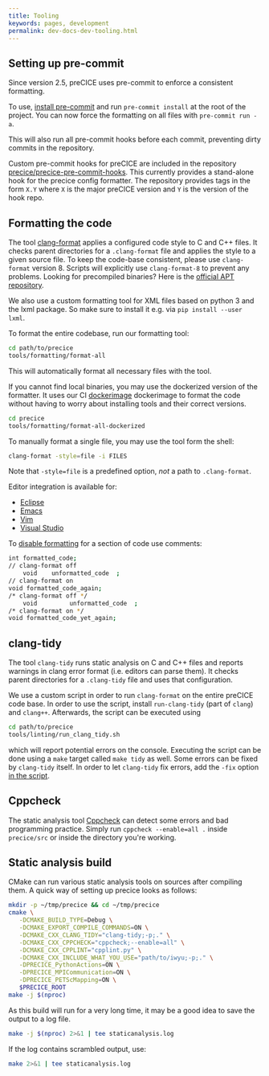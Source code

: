 ```yaml
---
title: Tooling
keywords: pages, development
permalink: dev-docs-dev-tooling.html
---
```


## Setting up pre-commit

Since version 2.5, preCICE uses pre-commit to enforce a consistent formatting.

To use, [install pre-commit](https://pre-commit.com/#install) and run `pre-commit install` at the root of the project.
You can now force the formatting on all files with `pre-commit run -a`.

This will also run all pre-commit hooks before each commit, preventing dirty commits in the repository.

Custom pre-commit hooks for preCICE are included in the repository [precice/precice-pre-commit-hooks](https://github.com/precice/precice-pre-commit-hooks).
This currently provides a stand-alone hook for the precice config formatter.
The repository provides tags in the form `X.Y` where `X` is the major preCICE version and `Y` is the version of the hook repo.

## Formatting the code

The tool [clang-format](https://clang.llvm.org/docs/ClangFormat.html) applies a configured code style to C and C++ files.
It checks parent directories for a `.clang-format` file and applies the style to a given source file.
To keep the code-base consistent, please use `clang-format` version 8.
Scripts will explicitly use `clang-format-8` to prevent any problems.
Looking for precompiled binaries? Here is the [official APT repository](http://apt.llvm.org/).

We also use a custom formatting tool for XML files based on python 3 and the lxml package. So make sure to install it e.g. via `pip install --user lxml`.

To format the entire codebase, run our formatting tool:

```bash
cd path/to/precice
tools/formatting/format-all
```

This will automatically format all necessary files with the tool.

If you cannot find local binaries, you may use the dockerized version of the formatter.
It uses our CI [dockerimage](https://hub.docker.com/r/precice/ci-formatting/tags) dockerimage to format the code without having to worry about installing tools and their correct versions.

```bash
cd precice
tools/formatting/format-all-dockerized
```

To manually format a single file, you may use the tool form the shell:

```bash
clang-format -style=file -i FILES
```

Note that `-style=file` is a predefined option, _not_ a path to `.clang-format`.

Editor integration is available for:

- [Eclipse](https://marketplace.eclipse.org/content/cppstyle)
- [Emacs](https://clang.llvm.org/docs/ClangFormat.html#emacs-integration)
- [Vim](https://clang.llvm.org/docs/ClangFormat.html#vim-integration)
- [Visual Studio](https://clang.llvm.org/docs/ClangFormat.html#visual-studio-integration)

To [disable formatting](https://clang.llvm.org/docs/ClangFormatStyleOptions.html#disabling-formatting-on-a-piece-of-code) for a section of code use comments:

```bash
int formatted_code;
// clang-format off
    void    unformatted_code  ;
// clang-format on
void formatted_code_again;
/* clang-format off */
    void         unformatted_code  ;
/* clang-format on */
void formatted_code_yet_again;
```

## clang-tidy

The tool `clang-tidy` runs static analysis on C and C++ files and reports warnings in clang error format (i.e. editors can parse them).
It checks parent directories for a `.clang-tidy` file and uses that configuration.

We use a custom script in order to run `clang-format` on the entire preCICE code base. In order to use the script, install `run-clang-tidy` (part of `clang`) and `clang++`. Afterwards, the script can be executed using

```bash
cd path/to/precice
tools/linting/run_clang_tidy.sh
```

which will report potential errors on the console. Executing the script can be done using a `make` target called `make tidy` as well. Some errors can be fixed by `clang-tidy` itself. In order to let `clang-tidy` fix errors, add the `-fix` option [in the script](https://github.com/precice/precice/blob/develop/tools/linting/run_clang_tidy.sh).

## Cppcheck

The static analysis tool [Cppcheck](https://github.com/danmar/cppcheck/Cppcheck) can detect some errors and bad programming practice.
Simply run `cppcheck --enable=all .` inside `precice/src` or inside the directory you're working.

## Static analysis build

CMake can run various static analysis tools on sources after compiling them.
A quick way of setting up precice looks as follows:

```bash
mkdir -p ~/tmp/precice && cd ~/tmp/precice
cmake \
   -DCMAKE_BUILD_TYPE=Debug \
   -DCMAKE_EXPORT_COMPILE_COMMANDS=ON \
   -DCMAKE_CXX_CLANG_TIDY="clang-tidy;-p;." \
   -DCMAKE_CXX_CPPCHECK="cppcheck;--enable=all" \
   -DCMAKE_CXX_CPPLINT="cpplint.py" \
   -DCMAKE_CXX_INCLUDE_WHAT_YOU_USE="path/to/iwyu;-p;." \
   -DPRECICE_PythonActions=ON \
   -DPRECICE_MPICommunication=ON \
   -DPRECICE_PETScMapping=ON \
   $PRECICE_ROOT
make -j $(nproc)
```

As this build will run for a very long time, it may be a good idea to save the output to a log file.

```bash
make -j $(nproc) 2>&1 | tee staticanalysis.log
```

If the log contains scrambled output, use:

```bash
make 2>&1 | tee staticanalysis.log
```
